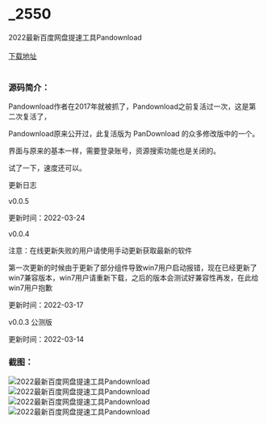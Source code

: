 # _2550
2022最新百度网盘提速工具Pandownload
<br/></br>
[下载地址](https://www.uuid2.com/2550.html "下载地址")
<br/></br>
<h3>源码简介：</h3>
<p>Pandownload作者在2017年就被抓了，Pandownload之前复活过一次，这是第二次复活了，<p>
<p>Pandownload原来公开过，此复活版为 PanDownload 的众多修改版中的一个。<p>
<p>界面与原来的基本一样，需要登录账号，资源搜索功能也是关闭的。<p>
<p>试了一下，速度还可以。<p>
<p>更新日志<p>
<p>v0.0.5<p>
<p>更新时间：2022-03-24<p>
<p>v0.0.4<p>
<p>注意：在线更新失败的用户请使用手动更新获取最新的软件<p>
<p>第一次更新的时候由于更新了部分组件导致win7用户启动报错，现在已经更新了win7兼容版本，win7用户请重新下载，之后的版本会测试好兼容性再发，在此给win7用户抱歉<p>
<p>更新时间：2022-03-17<p>
<p>v0.0.3 公测版<p>
<p>更新时间：2022-03-14<p>
<h3>截图：</h3>
<img src="https://www.uuid2.com/wp-content/uploads/img/202203/bfa7335769.png" alt="2022最新百度网盘提速工具Pandownload"><img src="https://www.uuid2.com/wp-content/uploads/img/202203/bfa7335846.png" alt="2022最新百度网盘提速工具Pandownload"><img src="https://www.uuid2.com/wp-content/uploads/img/202203/bfa7335197.png" alt="2022最新百度网盘提速工具Pandownload"><img src="https://www.uuid2.com/wp-content/uploads/img/202203/bfa7335109.png" alt="2022最新百度网盘提速工具Pandownload">
